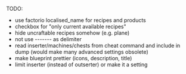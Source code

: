 TODO:

- use factorio localised_name for recipes and products
- checkbox for "only current available recipes"
- hide uncraftable recipes somehow (e.g. plane)
- not use ------- as delimiter
- read inserter/machines/chests from cheat command and include in dump (would make many advanced settings obsolete)
- make blueprint prettier (icons, description, title)
- limit inserter (instead of outserter) or make it a setting
